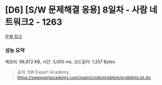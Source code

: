 # [D6] [S/W 문제해결 응용] 8일차 - 사람 네트워크2 - 1263 

[문제 링크](https://swexpertacademy.com/main/code/problem/problemDetail.do?contestProbId=AV18P2B6Iu8CFAZN) 

### 성능 요약

메모리: 98,972 KB, 시간: 3,050 ms, 코드길이: 1,337 Bytes



> 출처: SW Expert Academy, https://swexpertacademy.com/main/code/problem/problemList.do